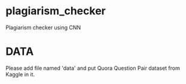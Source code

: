 # plagiarism_checker
Plagiarism checker using CNN

# DATA
Please add file named 'data' and put Quora Question Pair dataset from Kaggle in it.